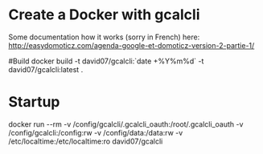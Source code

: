 # Create a Docker with gcalcli

Some documentation how it works (sorry in French) here: http://easydomoticz.com/agenda-google-et-domoticz-version-2-partie-1/

#Build
docker build -t david07/gcalcli:\`date +%Y%m%d\` -t david07/gcalcli:latest .

# Startup
docker run --rm -v /config/gcalcli/.gcalcli_oauth:/root/.gcalcli_oauth  -v /config/gcalcli:/config:rw -v /config/data:/data:rw -v /etc/localtime:/etc/localtime:ro david07/gcalcli

